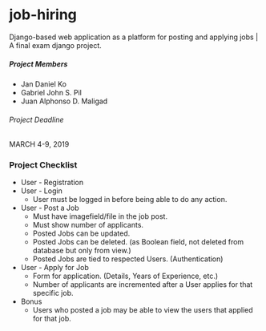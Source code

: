 # job-hiring
Django-based web application as a platform for posting and applying jobs | A final exam django project.

##### Project Members
* Jan Daniel Ko
* Gabriel John S. Pil
* Juan Alphonso D. Maligad
###### Project Deadline
MARCH 4-9, 2019

### Project Checklist
* User - Registration
* User - Login
    * User must be logged in before being able to do any action.
* User - Post a Job
    * Must have imagefield/file in the job post.
    * Must show number of applicants.
    * Posted Jobs can be updated.
    * Posted Jobs can be deleted. (as Boolean field, not deleted from database but only from view.)
    * Posted Jobs are tied to respected Users. (Authentication)
* User - Apply for Job
    * Form for application. (Details, Years of Experience, etc.)
    * Number of applicants are incremented after a User applies for that specific job.
* Bonus
    * Users who posted a job may be able to view the users that applied for that job.